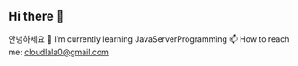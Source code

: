 ## Hi there 👋

안녕하세요
🌱 I’m currently learning JavaServerProgramming
📫 How to reach me: cloudlala0@gmail.com
<!--
**jaewon0317/jaewon0317** is a ✨ _special_ ✨ repository because its `README.md` (this file) appears on your GitHub profile.







